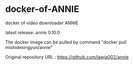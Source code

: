 # docker-of-ANNIE
docker of video downloader ANNIE

latest release: annie 0.10.0

The docker image can be pulled by command "docker pull mishidexingyun/annie"

Original repository URL : https://github.com/iawia002/annie

